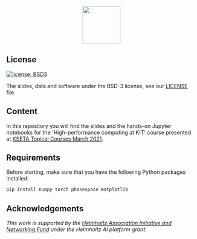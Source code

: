 <div align="center">
  <img src="https://www.scc.kit.edu/img/newsbites/SCC-LOGO_farbig_png.png" height="100px">
</div>

License
--------------

[![license: BSD3](https://img.shields.io/badge/License-BSD3-blue.svg)](https://opensource.org/licenses/BSD-3-Clause)

The slides, data and software under the BSD-3 license, see our [LICENSE](LICENSE) file.

Content
-------

In this repository you will find the slides and the hands-on Jupyter notebooks for the 'High-performance computing at KIT' course presented at [KSETA Topical Courses March 2021](http://www.kseta.kit.edu/690.php).

Requirements
------------

Before starting, make sure that you have the following Python packages installed:

```bash
pip install numpy torch phasespace matplotlib
```

Acknowledgements
----------------

*This work is supported by the [Helmholtz Association Initiative and
Networking Fund](https://www.helmholtz.de/en/about_us/the_association/initiating_and_networking/)
under the Helmholtz AI platform grant.*
